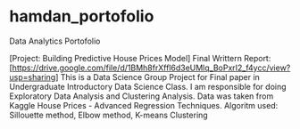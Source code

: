 # hamdan_portofolio
Data Analytics Portofolio

[Project: Building Predictive House Prices Model] 
Final Writtern Report: [https://drive.google.com/file/d/1BMh8frXffl6d3eUMlq_BoPxrI2_f4ycc/view?usp=sharing]
This is a Data Science Group Project for Final paper in Undergraduate Introductory Data Science Class.
I am responsible for doing Exploratory Data Analysis and Clustering Analysis.
Data was taken from Kaggle House Prices - Advanced Regression Techniques.
Algoritm used: Sillouette method, Elbow method, K-means Clustering
